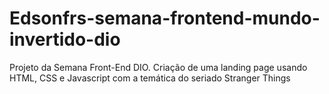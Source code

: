 # Edsonfrs-semana-frontend-mundo-invertido-dio
Projeto da Semana Front-End DIO. Criação de uma landing page usando HTML, CSS e Javascript com a temática do seriado Stranger Things
